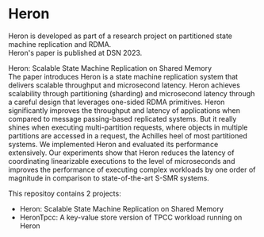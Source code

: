 # Heron
Heron is developed as part of a research project on partitioned state machine replication and RDMA.  
Heron's paper is published at DSN 2023.

Heron: Scalable State Machine Replication on Shared Memory  
The paper introduces Heron is a state machine replication system that delivers scalable throughput and microsecond latency. 
Heron achieves scalability through partitioning (sharding) and microsecond latency through a careful design that leverages one-sided RDMA primitives. 
Heron significantly improves the throughput and latency of applications when compared to message passing-based replicated systems. 
But it really shines when executing multi-partition requests, where objects in multiple partitions are accessed in a request, the Achilles heel of most partitioned systems. 
We implemented Heron and evaluated its performance extensively. 
Our experiments show that Heron reduces the latency of coordinating linearizable executions to the level of microseconds and improves the performance of executing complex workloads by one order of magnitude in comparison to state-of-the-art S-SMR systems.

This repositoy contains 2 projects:
- Heron: Scalable State Machine Replication on Shared Memory
- HeronTpcc: A key-value store version of TPCC workload running on Heron
